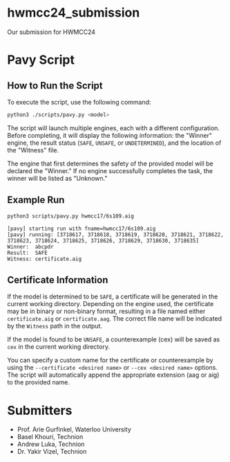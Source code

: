 # hwmcc24_submission

Our submission for HWMCC24

# Pavy Script

## How to Run the Script

To execute the script, use the following command:

```bash
python3 ./scripts/pavy.py <model>

```

The script will launch multiple engines, each with a different configuration. Before completing, it will display the following information: the "Winner" engine, the result status (`SAFE`, `UNSAFE`, or `UNDETERMINED`), and the location of the "Witness" file.

The engine that first determines the safety of the provided model will be declared the "Winner." If no engine successfully completes the task, the winner will be listed as "Unknown."

## Example Run

```bash
python3 scripts/pavy.py hwmcc17/6s109.aig

```
```output
[pavy] starting run with fname=hwmcc17/6s109.aig
[pavy] running: [3718617, 3718618, 3718619, 3718620, 3718621, 3718622, 3718623, 3718624, 3718625, 3718626, 3718629, 3718630, 3718635]
Winner:  abcpdr
Result:  SAFE
Witness: certificate.aig
```

## Certificate Information

If the model is determined to be `SAFE`, a certificate will be generated in the current working directory. Depending on the engine used, the certificate may be in binary or non-binary format, resulting in a file named either `certificate.aig` or `certificate.aag`. The correct file name will be indicated by the `Witness` path in the output.

If the model is found to be `UNSAFE`, a counterexample (cex) will be saved as `cex` in the current working directory.

You can specify a custom name for the certificate or counterexample by using the `--certificate <desired name>` or `--cex <desired name>` options. The script will automatically append the appropriate extension (aag or aig) to the provided name.

# Submitters

* Prof. Arie Gurfinkel, Waterloo University
* Basel Khouri, Technion
* Andrew Luka, Technion
* Dr. Yakir Vizel, Technion
